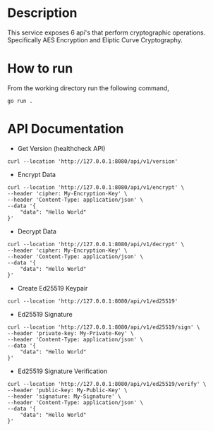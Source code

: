 # Description

This service exposes 6 api's that perform cryptographic operations. Specifically AES Encryption and Eliptic Curve Cryptography.

# How to run

From the working directory run the following command,

`go run .`

# API Documentation

- Get Version (healthcheck API)

```
curl --location 'http://127.0.0.1:8080/api/v1/version'
```


- Encrypt Data

```
curl --location 'http://127.0.0.1:8080/api/v1/encrypt' \
--header 'cipher: My-Encryption-Key' \
--header 'Content-Type: application/json' \
--data '{
    "data": "Hello World"
}'
```


- Decrypt Data

```
curl --location 'http://127.0.0.1:8080/api/v1/decrypt' \
--header 'cipher: My-Encryption-Key' \
--header 'Content-Type: application/json' \
--data '{
    "data": "Hello World"
}'
```


- Create Ed25519 Keypair

```
curl --location 'http://127.0.0.1:8080/api/v1/ed25519'
```


- Ed25519 Signature

```
curl --location 'http://127.0.0.1:8080/api/v1/ed25519/sign' \
--header 'private-key: My-Private-Key' \
--header 'Content-Type: application/json' \
--data '{
    "data": "Hello World"
}'
```


- Ed25519 Signature Verification

```
curl --location 'http://127.0.0.1:8080/api/v1/ed25519/verify' \
--header 'public-key: My-Public-Key' \
--header 'signature: My-Signature' \
--header 'Content-Type: application/json' \
--data '{
    "data": "Hello World"
}'
```
